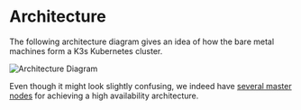 # Architecture

The following architecture diagram gives an idea of how the bare metal machines form a K3s Kubernetes cluster.

![Architecture Diagram](http://www.plantuml.com/plantuml/proxy?cache=no&src=https://raw.githubusercontent.com/felix-seifert/gohfert-cluster/refs/heads/main/docs/content/explanations/architecture.puml)

Even though it might look slightly confusing, we indeed have [several master nodes](./k3s-high-availability-cluster.md)
for achieving a high availability architecture.
